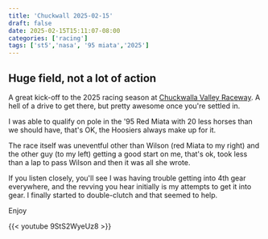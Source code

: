 ```yaml
---
title: 'Chuckwall 2025-02-15'
draft: false
date: 2025-02-15T15:11:07-08:00
categories: ['racing']
tags: ['st5','nasa', '95 miata','2025']
---
```


## Huge field, not a lot of action

A great kick-off to the 2025 racing season at [Chuckwalla Valley Raceway](https://chuckwalla.com/).  A hell of a drive to get there, but pretty awesome once you're settled in.

I was able to qualify on pole in the '95 Red Miata with 20 less horses than we should have, that's OK, the Hoosiers always make up for it.

The race itself was uneventful other than Wilson (red Miata to my right) and the other guy (to my left) getting a good start on me, that's ok, took less than a lap to pass Wilson and then it was all she wrote.

If you listen closely, you'll see I was having trouble getting into 4th gear everywhere, and the revving you hear initially is my attempts to get it into gear.  I finally started to double-clutch and that seemed to help.

Enjoy

{{< youtube 9StS2WyeUz8 >}}

